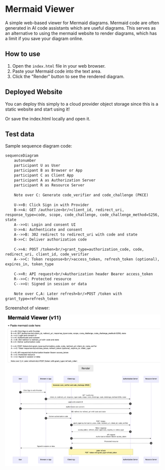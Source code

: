 # Mermaid Viewer

A simple web-based viewer for Mermaid diagrams.  Mermaid code are often generated in AI code assistants which are useful diagrams.  This serves as an alternative to using the mermaid website to render diagrams, which has a limit if you save your diagram online. 

## How to use

1.  Open the `index.html` file in your web browser.
2.  Paste your Mermaid code into the text area.
3.  Click the "Render" button to see the rendered diagram.

## Deployed Website

You can deploy this simply to a cloud provider object storage since this is a static website and start using it!

Or save the index.html locally and open it.

## Test data

Sample sequence diagram code:

```
sequenceDiagram
    autonumber
    participant U as User
    participant B as Browser or App
    participant C as Client App
    participant A as Authorization Server
    participant R as Resource Server

    Note over C: Generate code_verifier and code_challenge (PKCE)

    U->>B: Click Sign in with Provider
    B->>A: GET /authorize<br/>client_id, redirect_uri, response_type=code, scope, code_challenge, code_challenge_method=S256, state
    A-->>U: Login and consent UI
    U->>A: Authenticate and consent
    A-->>B: 302 redirect to redirect_uri with code and state
    B->>C: Deliver authorization code

    C->>A: POST /token<br/>grant_type=authorization_code, code, redirect_uri, client_id, code_verifier
    A-->>C: Token response<br/>access_token, refresh_token (optional), expires_in, token_type

    C->>R: API request<br/>Authorization header Bearer access_token
    R-->>C: Protected resource
    C-->>U: Signed in session or data

    Note over C,A: Later refresh<br/>POST /token with grant_type=refresh_token
```

Screenshot of viewer:

![Viewer](screenshot.png "Viewer")

